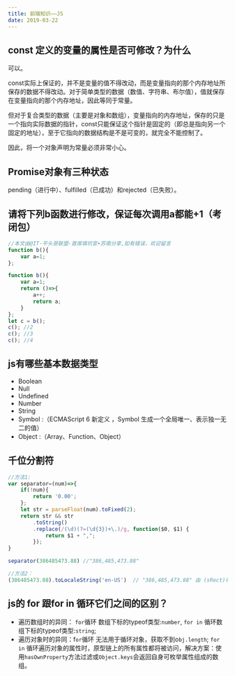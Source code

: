 ```yaml
---
title: 前端知识——JS
date: 2019-03-22
---
```


## const 定义的变量的属性是否可修改？为什么

可以。

const实际上保证的，并不是变量的值不得改动，而是变量指向的那个内存地址所保存的数据不得改动。对于简单类型的数据（数值、字符串、布尔值），值就保存在变量指向的那个内存地址，因此等同于常量。

但对于复合类型的数据（主要是对象和数组），变量指向的内存地址，保存的只是一个指向实际数据的指针，const只能保证这个指针是固定的（即总是指向另一个固定的地址），至于它指向的数据结构是不是可变的，就完全不能控制了。

因此，将一个对象声明为常量必须非常小心。

## Promise对象有三种状态

pending（进行中）、fulfilled（已成功）和rejected（已失败）。

## 请将下列b函数进行修改，保证每次调用a都能+1（考闭包）

```js
//本文由@IT·平头哥联盟-首席填坑官∙苏南分享,如有错误，欢迎留言
function b(){
	var a=1;
};

function b(){
	var a=1;
	return ()=>{
		a++;
		return a;
	}
};
let c = b();
c(); //2
c(); //3
c(); //4
```

## js有哪些基本数据类型

- Boolean
- Null
- Undefined
- Number
- String
- Symbol :（ECMAScript 6 新定义 ，Symbol 生成一个全局唯一、表示独一无二的值）
- Object :（Array、Function、Object）

## 千位分割符

```js
//方法1:
var separator=(num)=>{
	if(!num){
		return '0.00';
	};
	let str = parseFloat(num).toFixed(2);
	return str && str
		.toString()
		.replace(/(\d)(?=(\d{3})+\.)/g, function($0, $1) {
			return $1 + ",";
		});
}

separator(386485473.88) //"386,485,473.88"

//方法2：
(386485473.88).toLocaleString('en-US')  // "386,485,473.88" 由 (sRect)补充
```

## js的 for 跟for in 循环它们之间的区别？

- 遍历数组时的异同： `for`循环 数组下标的typeof类型:`number`, `for in` 循环数组下标的typeof类型:`string`;
- 遍历对象时的异同：f`or`循环 无法用于循环对象，获取不到o`bj.length`; `for in` 循环遍历对象的属性时，原型链上的所有属性都将被访问，解决方案：使用`hasOwnProperty`方法过滤或`Object.keys`会返回自身可枚举属性组成的数组。
